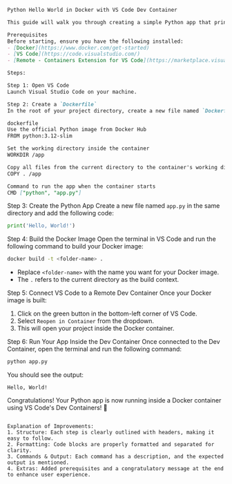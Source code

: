 
```markdown
Python Hello World in Docker with VS Code Dev Container

This guide will walk you through creating a simple Python app that prints "Hello, World!" using Docker and VS Code Dev Containers.

Prerequisites
Before starting, ensure you have the following installed:
- [Docker](https://www.docker.com/get-started)
- [VS Code](https://code.visualstudio.com/)
- [Remote - Containers Extension for VS Code](https://marketplace.visualstudio.com/items?itemName=ms-vscode-remote.remote-containers)

Steps:

Step 1: Open VS Code
Launch Visual Studio Code on your machine.

Step 2: Create a `Dockerfile`
In the root of your project directory, create a new file named `Dockerfile` and add the following code:

dockerfile
Use the official Python image from Docker Hub
FROM python:3.12-slim

Set the working directory inside the container
WORKDIR /app

Copy all files from the current directory to the container's working directory
COPY . /app

Command to run the app when the container starts
CMD ["python", "app.py"]
```

Step 3: Create the Python App
Create a new file named `app.py` in the same directory and add the following code:

```python
print('Hello, World!')
```

Step 4: Build the Docker Image
Open the terminal in VS Code and run the following command to build your Docker image:

```bash
docker build -t <folder-name> .
```

- Replace `<folder-name>` with the name you want for your Docker image.
- The `.` refers to the current directory as the build context.

Step 5: Connect VS Code to a Remote Dev Container
Once your Docker image is built:
1. Click on the green button in the bottom-left corner of VS Code.
2. Select `Reopen in Container` from the dropdown.
3. This will open your project inside the Docker container.

Step 6: Run Your App Inside the Dev Container
Once connected to the Dev Container, open the terminal and run the following command:

```bash
python app.py
```

You should see the output:

```
Hello, World!
```
Congratulations!
Your Python app is now running inside a Docker container using VS Code's Dev Containers! 🎉
```

Explanation of Improvements:
1. Structure: Each step is clearly outlined with headers, making it easy to follow.
2. Formatting: Code blocks are properly formatted and separated for clarity.
3. Commands & Output: Each command has a description, and the expected output is mentioned.
4. Extras: Added prerequisites and a congratulatory message at the end to enhance user experience.

